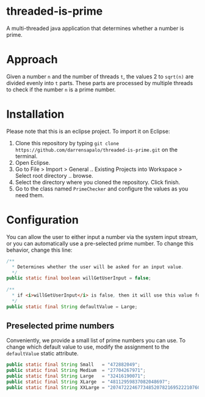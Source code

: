 # threaded-is-prime
A multi-threaded java application that determines whether a number is prime.

# Approach
Given a number `n` and the number of threads `t`, the values 2 to `sqrt(n)` are divided evenly into `t` parts.
These parts are processed by multiple threads to check if the number `n` is a prime number.

# Installation
Please note that this is an eclipse project. To import it on Eclipse:

1. Clone this repository by typing `git clone https://github.com/darrensapalo/threaded-is-prime.git` on the terminal.
2. Open Eclipse.
3. Go to File > Import > General .. Existing Projects into Workspace > Select root directory .. browse.
4. Select the directory where you cloned the repository. Click finish.
5. Go to the class named `PrimeChecker` and configure the values as you need them.

# Configuration

You can allow the user to either input a number via the system input stream, or you can automatically use a pre-selected prime number.
To change this behavior, change this line:

```Java
/**
  * Determines whether the user will be asked for an input value.
  */
public static final boolean willGetUserInput = false;
	
/**
  * if <i>willGetUserInput</i> is false, then it will use this value for processing instead.
  */
public static final String defaultValue = Large;
```

## Preselected prime numbers
Conveniently, we provide a small list of prime numbers you can use. To change which default value to use, modify the assignment to the `defaultValue` static attribute.

```Java
public static final String Small   = "472882049";
public static final String Medium  = "27704267971";
public static final String Large   = "32416190071";
public static final String XLarge  = "48112959837082048697";
public static final String XXLarge = "2074722246773485207821695222107608587480996474721117292752992589912196684750549658310084416732550077";
```

